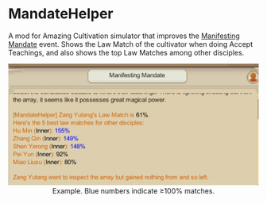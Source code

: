 # MandateHelper
A mod for Amazing Cultivation simulator that improves the [Manifesting Mandate](<https://amazing-cultivation-simulator.fandom.com/wiki/Manifesting_Mandate>) event. Shows the Law Match of the cultivator when doing Accept Teachings, and also shows the top Law Matches among other disciples.
<div align="center">

![YT-DLP](readme/example1.png)
Example. Blue numbers indicate ≥100% matches.
</div>